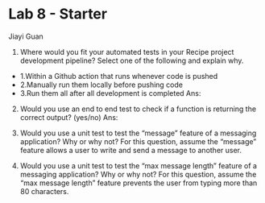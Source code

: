 # Lab 8 - Starter

Jiayi Guan

1) Where would you fit your automated tests in your Recipe project development pipeline? Select one of the following and explain why.
- 1.Within a Github action that runs whenever code is pushed 
- 2.Manually run them locally before pushing code
- 3.Run them all after all development is completed
Ans:

2) Would you use an end to end test to check if a function is returning the correct output? (yes/no)
Ans: 

3) Would you use a unit test to test the “message” feature of a messaging application? Why or why not? For this question, assume the “message” feature allows a user to write and send a message to another user.

4) Would you use a unit test to test the “max message length” feature of a messaging application? Why or why not? For this question, assume the “max message length” feature prevents the user from typing more than 80 characters.
